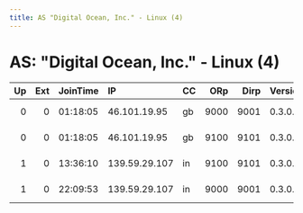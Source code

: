 ```yaml
---
title: AS "Digital Ocean, Inc." - Linux (4)
---
```


# AS: "Digital Ocean, Inc." - Linux (4)

|   Up |   Ext | JoinTime   | IP            | CC   |   ORp |   Dirp | Version   | Contact                  | Nickname          |   eFamMembers |
|-----:|------:|:-----------|:--------------|:-----|------:|-------:|:----------|:-------------------------|:------------------|--------------:|
|    0 |     0 | 01:18:05   | 46.101.19.95  | gb   |  9000 |   9001 | 0.3.0.9   | relay runner8@riseup.net | Bluedette         |             1 |
|    0 |     0 | 01:18:05   | 46.101.19.95  | gb   |  9100 |   9101 | 0.3.0.9   | relay runner8@riseup.net | Bluedette         |             1 |
|    1 |     0 | 13:36:10   | 139.59.29.107 | in   |  9100 |   9101 | 0.3.0.9   | relay runner8@riseup.net | JessicaLouSuicide |             6 |
|    1 |     0 | 22:09:53   | 139.59.29.107 | in   |  9000 |   9001 | 0.3.0.9   | relay runner8@riseup.net | JessicaLouSuicide |             6 |

